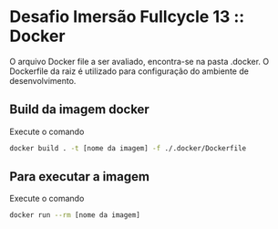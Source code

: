 # Desafio Imersão Fullcycle 13 :: Docker

O arquivo Docker file a ser avaliado, encontra-se na pasta .docker. O Dockerfile da raiz é utilizado para configuração do ambiente de
desenvolvimento.

## Build da imagem docker

Execute o comando
``` bash
docker build . -t [nome da imagem] -f ./.docker/Dockerfile
```

## Para executar a imagem

Execute o comando
``` bash
docker run --rm [nome da imagem]
```

